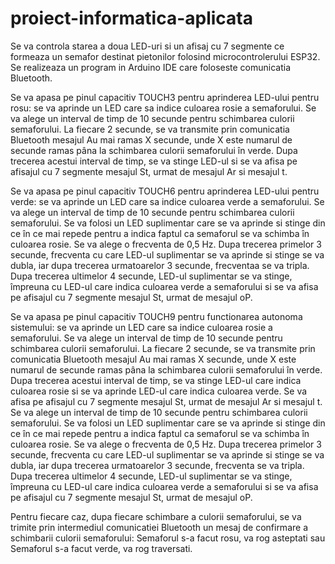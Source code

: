 # proiect-informatica-aplicata
Se va controla starea a doua LED-uri si un afisaj cu 7 segmente ce formeaza un semafor destinat pietonilor folosind microcontrolerului ESP32. Se realizeaza un program in Arduino IDE care foloseste comunicatia Bluetooth.


Se va apasa pe pinul capacitiv TOUCH3 pentru aprinderea LED-ului pentru rosu: se va aprinde un LED care sa indice culoarea rosie a semaforului. Se va alege un interval de timp de 10 secunde pentru schimbarea culorii semaforului. La fiecare 2 secunde, se va transmite prin comunicatia Bluetooth mesajul Au mai ramas X secunde, unde X este numarul de secunde ramas pâna la schimbarea culorii semaforului în verde. Dupa trecerea acestui interval de timp, se va stinge LED-ul si se va afisa pe afisajul cu 7 segmente mesajul St, urmat de mesajul Ar si mesajul t.

Se va apasa pe pinul capacitiv TOUCH6 pentru aprinderea LED-ului pentru verde: se va aprinde un LED care sa indice culoarea verde a semaforului. Se va alege un interval de timp de 10 secunde pentru schimbarea culorii semaforului. Se va folosi un LED suplimentar care se va aprinde si stinge din ce în ce mai repede pentru a indica faptul ca semaforul se va schimba în culoarea rosie. Se va alege o frecventa  de 0,5 Hz. Dupa trecerea primelor 3 secunde, frecventa cu care LED-ul suplimentar se va aprinde si stinge se va dubla, iar dupa trecerea urmatoarelor 3 secunde, frecventaa se va tripla. Dupa trecerea ultimelor 4 secunde, LED-ul suplimentar se va stinge, împreuna cu LED-ul care indica culoarea verde a semaforului si se va afisa pe afisajul cu 7 segmente mesajul St, urmat de mesajul oP.

Se va apasa pe pinul capacitiv TOUCH9 pentru functionarea autonoma sistemului: se va aprinde un LED care sa indice culoarea rosie a semaforului. Se va alege un interval de timp de 10 secunde pentru schimbarea culorii semaforului. La fiecare 2 secunde, se va transmite prin comunicatia Bluetooth mesajul Au mai ramas X secunde, unde X este numarul de secunde ramas pâna la schimbarea culorii semaforului în verde. Dupa trecerea acestui interval de timp, se va stinge LED-ul care indica culoarea rosie si se va aprinde LED-ul care indica culoarea verde. Se va afisa pe afisajul cu 7 segmente mesajul St, urmat de mesajul Ar si mesajul t. Se va alege un interval de timp de 10 secunde pentru schimbarea culorii semaforului. Se va folosi un LED suplimentar care se va aprinde si stinge din ce în ce mai repede pentru a indica faptul ca semaforul se va schimba în culoarea rosie. Se va alege o frecventa  de 0,5 Hz. Dupa trecerea primelor 3 secunde, frecventa cu care LED-ul suplimentar se va aprinde si stinge se va dubla, iar dupa  trecerea urmatoarelor 3 secunde, frecventa se va tripla. Dupa trecerea ultimelor 4 secunde, LED-ul suplimentar se va stinge, împreuna cu LED-ul care indica culoarea verde a semaforului si se va afisa pe afisajul cu 7 segmente mesajul St, urmat de mesajul oP.

Pentru fiecare caz, dupa fiecare schimbare a culorii semaforului, se va trimite prin intermediul comunicatiei Bluetooth un mesaj de confirmare a schimbarii culorii semaforului: Semaforul s-a facut rosu, va rog asteptati sau Semaforul s-a facut verde, va rog traversati.
